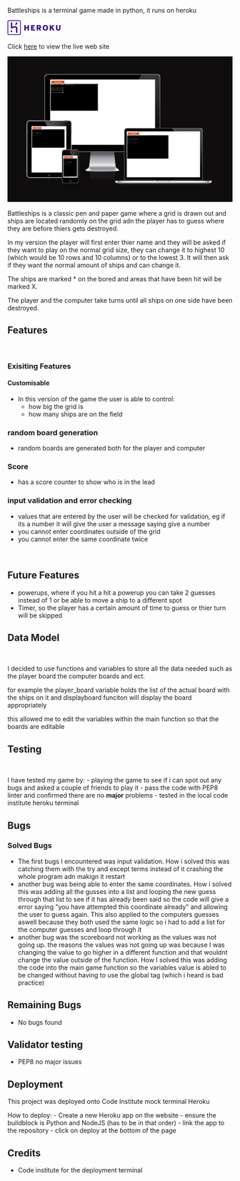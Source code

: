 
Battleships is a terminal game made in python, it runs on heroku

![heroku](images/heroku.png)

Click [here](https://project-3-ci.herokuapp.com/) to view the live web site 

![amiresponsive](images/amiresponsive.png)

Battleships is a classic pen and paper game where a grid is drawn out and ships are located randomly on the grid adn the player has to guess where they are before thiers gets destroyed. 

In my version the player will first enter thier name and they will be asked if they want to play on the normal grid size, they can change it to highest 10 (which would be 10 rows and 10 columns) or to the lowest 3. It will then ask if they want the normal amount of ships and can change it. 

The ships are marked * on the bored and areas that have been hit will be marked X. 

The player and the computer take turns until all ships on one side have been destroyed.


## Features
<br>

### Exisiting Features

#### Customisable

 - In this version of the game the user is able to control:
    - how big the grid is
    - how many ships are on the field

### random board generation

- random boards are generated both for the player and computer

### Score

- has a score counter to show who is in the lead

### input validation and error checking

- values that are entered by the user will be checked for validation, eg if its a number it will give the user a message saying give a number
- you cannot enter coordinates outside of the grid
- you cannot enter the same coordinate twice

<br>

## Future Features
- powerups, where if you hit a hit a powerup you can take 2 guesses instead of 1 or be able to move a ship to a different spot
- Timer, so the player has a certain amount of time to guess or thier turn will be skipped

## Data Model
<br>

I decided to use functions and variables to store all the data needed such as the player board the computer boards and ect.

for example the player_board variable holds the list of the actual board with the ships on it and displayboard funciton will display the board appropriately

this allowed me to edit the variables within the main function so that the boards are editable

## Testing
<br>

I have tested my game by:
    - playing the game to see if i can spot out any bugs and asked a couple of friends to play it
    - pass the code with PEP8 linter and confirmed there are no __major__  problems
    - tested in the local code institute heroku terminal

## Bugs

### Solved Bugs
- The first bugs I encountered was input validation. How i solved this was catching them with the try and except terms instead of it crashing the whole program adn makign it restart
- another bug was being able to enter the same coordinates. How i solved this was adding all the gusses into a list and looping the new guess through that list to see if it has already been said so the code will give a error saying "you have attempted this coordinate already" and allowing the user to guess again. This also applied to the computers guesses aswell because they both used the same logic so i had to add a list for the computer guesses and loop through it
- another bug was the scoreboard not working as the values was not going up. the reasons the values was not going up was because I was changing the value to go higher in a different function and that wouldnt change the value outside of the function. How I solved this was adding the code into the main game function so the variables value is abled to be changed without having to use the global tag (which i heard is bad practice)

## Remaining Bugs
- No bugs found

## Validator testing
- PEP8 no major issues

## Deployment
This project was deployed onto Code Institute mock terminal Heroku

How to deploy:
    - Create a new Heroku app on the website
    - ensure the buildblock is Python and NodeJS (has to be in that order)
    - link the app to the repository
    - click on deploy at the bottom of the page

## Credits
- Code institute for the deployment terminal